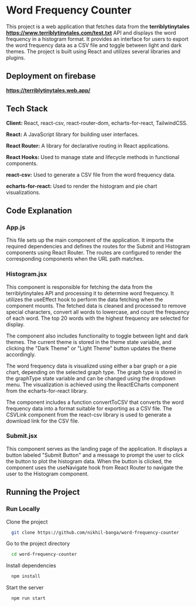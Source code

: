 
# Word Frequency Counter


This project is a web application that fetches data from the **terriblytinytales** **https://www.terriblytinytales.com/test.txt** API and displays the word frequency in a histogram format. It provides an interface for users to export the word frequency data as a CSV file and toggle between light and dark themes. The project is built using React and utilizes several libraries and plugins.

## Deployment on firebase
**https://terriblytinytales.web.app/**


## Tech Stack

**Client:** React, react-csv, react-router-dom, echarts-for-react, TailwindCSS.

**React:** A JavaScript library for building user interfaces.

**React Router:** A library for declarative routing in React applications.

**React Hooks:** Used to manage state and lifecycle methods in functional components.

**react-csv:** Used to generate a CSV file from the word frequency data.

**echarts-for-react:** Used to render the histogram and pie chart visualizations.

## Code Explanation

### App.js
This file sets up the main component of the application. It imports the required dependencies and defines the routes for the Submit and Histogram components using React Router. The routes are configured to render the corresponding components when the URL path matches.

### Histogram.jsx
This component is responsible for fetching the data from the terriblytinytales API and processing it to determine word frequency. It utilizes the useEffect hook to perform the data fetching when the component mounts. The fetched data is cleaned and processed to remove special characters, convert all words to lowercase, and count the frequency of each word. The top 20 words with the highest frequency are selected for display.

The component also includes functionality to toggle between light and dark themes. The current theme is stored in the theme state variable, and clicking the "Dark Theme" or "Light Theme" button updates the theme accordingly.

The word frequency data is visualized using either a bar graph or a pie chart, depending on the selected graph type. The graph type is stored in the graphType state variable and can be changed using the dropdown menu. The visualization is achieved using the ReactECharts component from the echarts-for-react library.

The component includes a function convertToCSV that converts the word frequency data into a format suitable for exporting as a CSV file. The CSVLink component from the react-csv library is used to generate a download link for the CSV file.

### Submit.jsx
This component serves as the landing page of the application. It displays a button labeled "Submit Button" and a message to prompt the user to click the button to plot the histogram data. When the button is clicked, the component uses the useNavigate hook from React Router to navigate the user to the Histogram component.

## Running the Project

### Run Locally

Clone the project

```bash
  git clone https://github.com/nikhil-banga/word-frequency-counter
```

Go to the project directory

```bash
  cd word-frequency-counter
```

Install dependencies

```bash
  npm install
```

Start the server

```bash
  npm run start
```

